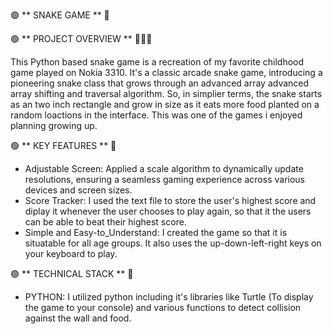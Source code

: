 🟢 ** SNAKE GAME **  🐍

🟢 ** PROJECT OVERVIEW ** 🚀🚀🚀

This Python based snake game is a recreation of my favorite childhood game played on Nokia 3310. 
It's a classic arcade snake game, introducing a pioneering snake class that grows through an advanced array advanced array shifting and traversal algorithm.
So, in simplier terms, the snake starts as an two inch rectangle and grow in size as it eats more food planted on a random loactions in the interface. 
This was one of the games i enjoyed planning growing up. 

🟢 ** KEY FEATURES ** 🔑
- Adjustable Screen: Applied a scale algorithm to dynamically update resolutions, ensuring a seamless gaming experience across various devices and screen sizes.
- Score Tracker: I used the text file to store the user's highest score and diplay it whenever the user chooses to play again, so that it the users can be able to beat their
  highest score. 
- Simple and Easy-to_Understand: I created the game so that it is situatable for all age groups. It also uses the up-down-left-right keys on your keyboard to play. 

🟢 ** TECHNICAL STACK ** 🧱
- PYTHON: I utilized python including it's libraries like Turtle (To display the game to your console) and various functions to detect collision against the wall and food. 



